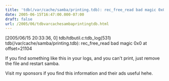 ```yaml
---
title: 'tdb(/var/cache/samba/printing.tdb): rec_free_read bad magic 0x0 at offset=21104'
date: 2005-06-15T16:47:00.000-07:00
draft: false
url: /2005/06/tdbvarcachesambaprintingtdb.html
---
```


\[2005/06/15 20:33:36, 0\] tdb/tdbutil.c:tdb\_log(531) tdb(/var/cache/samba/printing.tdb): rec\_free\_read bad magic 0x0 at offset=21104  
  
If you find something like this in your logs, and you can't print, just remove the file and restart samba.  
  
Visit my sponsors if you find this information and their ads useful hehe.